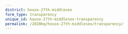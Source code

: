 ```yaml
---
district: house-27th-middlesex
form_type: transparency
unique_id: house-27th-middlesex-transparency
permalink: /2020bq/house-27th-middlesex/transparency/
---
```


